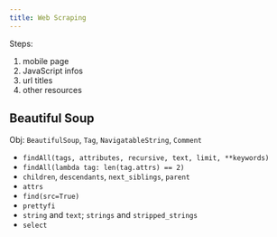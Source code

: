 ```yaml
---
title: Web Scraping
---
```

Steps:

1. mobile page
2. JavaScript infos
3. url titles
4. other resources

## Beautiful Soup

Obj: `BeautifulSoup`, `Tag`, `NavigatableString`, `Comment`

- `findAll(tags, attributes, recursive, text, limit, **keywords)`
- `findAll(lambda tag: len(tag.attrs) == 2)`
- `children`, `descendants`, `next_siblings`, `parent`
- `attrs`
- `find(src=True)`
- `prettyfi`
- `string` and `text`; `strings` and `stripped_strings`
- `select`
